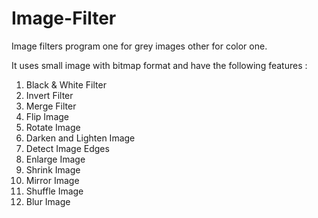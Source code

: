 # Image-Filter
Image filters program one for grey images other for color one.

It uses small image with bitmap format and have the following features :

1. Black & White Filter
2. Invert Filter
3. Merge Filter
4. Flip Image
5. Rotate Image
6. Darken and Lighten Image
7. Detect Image Edges
8. Enlarge Image
9. Shrink Image
10. Mirror Image
11. Shuffle Image
12. Blur Image

